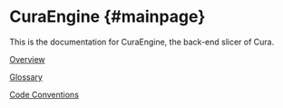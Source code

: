 CuraEngine {#mainpage}
=======

This is the documentation for CuraEngine, the back-end slicer of Cura.

[Overview](documentation/overview.md)

[Glossary](documentation/glossary.md)

[Code Conventions](documentation/code_conventions.md)
